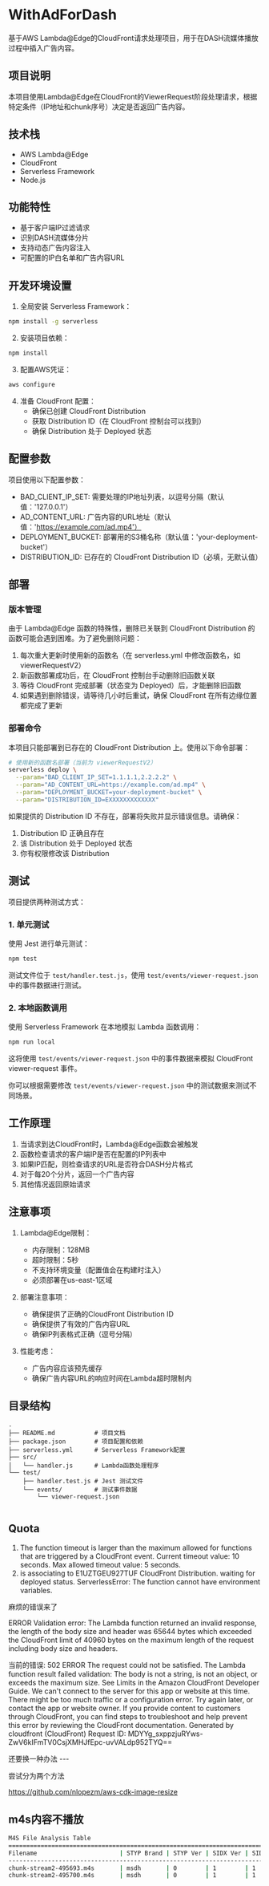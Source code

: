 # WithAdForDash

基于AWS Lambda@Edge的CloudFront请求处理项目，用于在DASH流媒体播放过程中插入广告内容。

## 项目说明

本项目使用Lambda@Edge在CloudFront的ViewerRequest阶段处理请求，根据特定条件（IP地址和chunk序号）决定是否返回广告内容。

## 技术栈

- AWS Lambda@Edge
- CloudFront
- Serverless Framework
- Node.js

## 功能特性

- 基于客户端IP过滤请求
- 识别DASH流媒体分片
- 支持动态广告内容注入
- 可配置的IP白名单和广告内容URL

## 开发环境设置

1. 全局安装 Serverless Framework：
```bash
npm install -g serverless
```

2. 安装项目依赖：
```bash
npm install
```

3. 配置AWS凭证：
```bash
aws configure
```

4. 准备 CloudFront 配置：
   - 确保已创建 CloudFront Distribution
   - 获取 Distribution ID（在 CloudFront 控制台可以找到）
   - 确保 Distribution 处于 Deployed 状态

## 配置参数

项目使用以下配置参数：

- BAD_CLIENT_IP_SET: 需要处理的IP地址列表，以逗号分隔（默认值：'127.0.0.1'）
- AD_CONTENT_URL: 广告内容的URL地址（默认值：'https://example.com/ad.mp4'）
- DEPLOYMENT_BUCKET: 部署用的S3桶名称（默认值：'your-deployment-bucket'）
- DISTRIBUTION_ID: 已存在的 CloudFront Distribution ID（必填，无默认值）

## 部署

### 版本管理

由于 Lambda@Edge 函数的特殊性，删除已关联到 CloudFront Distribution 的函数可能会遇到困难。为了避免删除问题：

1. 每次重大更新时使用新的函数名（在 serverless.yml 中修改函数名，如 viewerRequestV2）
2. 新函数部署成功后，在 CloudFront 控制台手动删除旧函数关联
3. 等待 CloudFront 完成部署（状态变为 Deployed）后，才能删除旧函数
4. 如果遇到删除错误，请等待几小时后重试，确保 CloudFront 在所有边缘位置都完成了更新

### 部署命令

本项目只能部署到已存在的 CloudFront Distribution 上。使用以下命令部署：

```bash
# 使用新的函数名部署（当前为 viewerRequestV2）
serverless deploy \
  --param="BAD_CLIENT_IP_SET=1.1.1.1,2.2.2.2" \
  --param="AD_CONTENT_URL=https://example.com/ad.mp4" \
  --param="DEPLOYMENT_BUCKET=your-deployment-bucket" \
  --param="DISTRIBUTION_ID=EXXXXXXXXXXXXX"
```

如果提供的 Distribution ID 不存在，部署将失败并显示错误信息。请确保：
1. Distribution ID 正确且存在
2. 该 Distribution 处于 Deployed 状态
3. 你有权限修改该 Distribution

## 测试

项目提供两种测试方式：

### 1. 单元测试

使用 Jest 进行单元测试：

```bash
npm test
```

测试文件位于 `test/handler.test.js`，使用 `test/events/viewer-request.json` 中的事件数据进行测试。

### 2. 本地函数调用

使用 Serverless Framework 在本地模拟 Lambda 函数调用：

```bash
npm run local
```

这将使用 `test/events/viewer-request.json` 中的事件数据来模拟 CloudFront viewer-request 事件。

你可以根据需要修改 `test/events/viewer-request.json` 中的测试数据来测试不同场景。

## 工作原理

1. 当请求到达CloudFront时，Lambda@Edge函数会被触发
2. 函数检查请求的客户端IP是否在配置的IP列表中
3. 如果IP匹配，则检查请求的URL是否符合DASH分片格式
4. 对于每20个分片，返回一个广告内容
5. 其他情况返回原始请求

## 注意事项

1. Lambda@Edge限制：
   - 内存限制：128MB
   - 超时限制：5秒
   - 不支持环境变量（配置值会在构建时注入）
   - 必须部署在us-east-1区域

2. 部署注意事项：
   - 确保提供了正确的CloudFront Distribution ID
   - 确保提供了有效的广告内容URL
   - 确保IP列表格式正确（逗号分隔）

3. 性能考虑：
   - 广告内容应该预先缓存
   - 确保广告内容URL的响应时间在Lambda超时限制内

## 目录结构

```
.
├── README.md           # 项目文档
├── package.json        # 项目配置和依赖
├── serverless.yml      # Serverless Framework配置
├── src/
│   └── handler.js      # Lambda函数处理程序
└── test/
    ├── handler.test.js # Jest 测试文件
    └── events/         # 测试事件数据
        └── viewer-request.json


```


## Quota

1. The function timeout is larger than the maximum allowed for functions that are triggered by a CloudFront event. Current timeout value: 10 seconds. Max allowed timeout value: 5 seconds.
2. is associating to E1UZTGEU927TUF CloudFront Distribution. waiting for deployed status. ServerlessError: The function cannot have environment variables.

麻烦的错误来了

ERROR Validation error: The Lambda function returned an invalid response, the length of the body size and header was 65644 bytes which exceeded the CloudFront limit of 40960 bytes on the maximum length of the request including body size and headers.

当前的错误:
502 ERROR
The request could not be satisfied.
The Lambda function result failed validation: The body is not a string, is not an object, or exceeds the maximum size. See Limits in the Amazon CloudFront Developer Guide. We can't connect to the server for this app or website at this time. There might be too much traffic or a configuration error. Try again later, or contact the app or website owner.
If you provide content to customers through CloudFront, you can find steps to troubleshoot and help prevent this error by reviewing the CloudFront documentation.
Generated by cloudfront (CloudFront)
Request ID: MDYYg_sxppzjuRYws-ZwV6kIFmTV0CsjXMHJfEpc-uvVALdp952TYQ==


还要换一种办法 ---

尝试分为两个方法

https://github.com/nlopezm/aws-cdk-image-resize


## m4s内容不播放

```bash
M4S File Analysis Table
========================================================================================================================
Filename                       | STYP Brand | STYP Ver | SIDX Ver | SIDX ID  | Timescale  | Earliest PTS    | MOOF Sz  | MOOF Seq   | MDAT Sz 
------------------------------------------------------------------------------------------------------------------------
chunk-stream2-495693.m4s       | msdh       | 0        | 1        | 1        | 48000      | 71569993728     | 664      | 495693     | 871     
chunk-stream2-495700.m4s       | msdh       | 0        | 1        | 1        | 48000      | 12561408        | 1220     | 88         | 47935   

```

